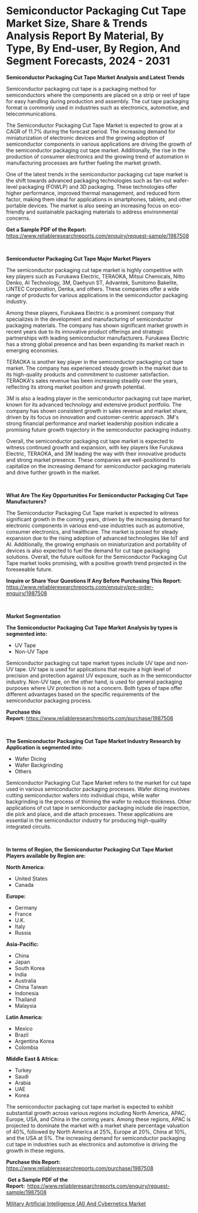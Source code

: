 <p><h1>Semiconductor Packaging Cut Tape Market Size, Share & Trends Analysis Report By Material, By Type, By End-user, By Region, And Segment Forecasts, 2024 - 2031</h1></p><p><strong>Semiconductor Packaging Cut Tape Market Analysis and Latest Trends</strong></p>
<p><p>Semiconductor packaging cut tape is a packaging method for semiconductors where the components are placed on a strip or reel of tape for easy handling during production and assembly. The cut tape packaging format is commonly used in industries such as electronics, automotive, and telecommunications.</p><p>The Semiconductor Packaging Cut Tape Market is expected to grow at a CAGR of 11.7% during the forecast period. The increasing demand for miniaturization of electronic devices and the growing adoption of semiconductor components in various applications are driving the growth of the semiconductor packaging cut tape market. Additionally, the rise in the production of consumer electronics and the growing trend of automation in manufacturing processes are further fueling the market growth.</p><p>One of the latest trends in the semiconductor packaging cut tape market is the shift towards advanced packaging technologies such as fan-out wafer-level packaging (FOWLP) and 3D packaging. These technologies offer higher performance, improved thermal management, and reduced form factor, making them ideal for applications in smartphones, tablets, and other portable devices. The market is also seeing an increasing focus on eco-friendly and sustainable packaging materials to address environmental concerns.</p></p>
<p><strong>Get a Sample PDF of the Report:&nbsp;</strong> <a href="https://www.reliableresearchreports.com/enquiry/request-sample/1987508">https://www.reliableresearchreports.com/enquiry/request-sample/1987508</a></p>
<p>&nbsp;</p>
<p><strong>Semiconductor Packaging Cut Tape Major Market Players</strong></p>
<p><p>The semiconductor packaging cut tape market is highly competitive with key players such as Furukawa Electric, TERAOKA, Mitsui Chemicals, Nitto Denko, AI Technology, 3M, Daehyun ST, Advantek, Sumitomo Bakelite, LINTEC Corporation, Denka, and others. These companies offer a wide range of products for various applications in the semiconductor packaging industry.</p><p>Among these players, Furukawa Electric is a prominent company that specializes in the development and manufacturing of semiconductor packaging materials. The company has shown significant market growth in recent years due to its innovative product offerings and strategic partnerships with leading semiconductor manufacturers. Furukawa Electric has a strong global presence and has been expanding its market reach in emerging economies.</p><p>TERAOKA is another key player in the semiconductor packaging cut tape market. The company has experienced steady growth in the market due to its high-quality products and commitment to customer satisfaction. TERAOKA's sales revenue has been increasing steadily over the years, reflecting its strong market position and growth potential.</p><p>3M is also a leading player in the semiconductor packaging cut tape market, known for its advanced technology and extensive product portfolio. The company has shown consistent growth in sales revenue and market share, driven by its focus on innovation and customer-centric approach. 3M's strong financial performance and market leadership position indicate a promising future growth trajectory in the semiconductor packaging industry.</p><p>Overall, the semiconductor packaging cut tape market is expected to witness continued growth and expansion, with key players like Furukawa Electric, TERAOKA, and 3M leading the way with their innovative products and strong market presence. These companies are well-positioned to capitalize on the increasing demand for semiconductor packaging materials and drive further growth in the market.</p></p>
<p>&nbsp;</p>
<p><strong>What Are The Key Opportunities For Semiconductor Packaging Cut Tape Manufacturers?</strong></p>
<p><p>The Semiconductor Packaging Cut Tape market is expected to witness significant growth in the coming years, driven by the increasing demand for electronic components in various end-use industries such as automotive, consumer electronics, and healthcare. The market is poised for steady expansion due to the rising adoption of advanced technologies like IoT and AI. Additionally, the growing emphasis on miniaturization and portability of devices is also expected to fuel the demand for cut tape packaging solutions. Overall, the future outlook for the Semiconductor Packaging Cut Tape market looks promising, with a positive growth trend projected in the foreseeable future.</p></p>
<p><strong>Inquire or Share Your Questions If Any Before Purchasing This Report:</strong> <a href="https://www.reliableresearchreports.com/enquiry/pre-order-enquiry/1987508">https://www.reliableresearchreports.com/enquiry/pre-order-enquiry/1987508</a></p>
<p>&nbsp;</p>
<p><strong>Market Segmentation</strong></p>
<p><strong>The Semiconductor Packaging Cut Tape Market Analysis by types is segmented into:</strong></p>
<p><ul><li>UV Tape</li><li>Non-UV Tape</li></ul></p>
<p><p>Semiconductor packaging cut tape market types include UV tape and non-UV tape. UV tape is used for applications that require a high level of precision and protection against UV exposure, such as in the semiconductor industry. Non-UV tape, on the other hand, is used for general packaging purposes where UV protection is not a concern. Both types of tape offer different advantages based on the specific requirements of the semiconductor packaging process.</p></p>
<p><strong>Purchase this Report:&nbsp;</strong><a href="https://www.reliableresearchreports.com/purchase/1987508">https://www.reliableresearchreports.com/purchase/1987508</a></p>
<p>&nbsp;</p>
<p><strong>The Semiconductor Packaging Cut Tape Market Industry Research by Application is segmented into:</strong></p>
<p><ul><li>Wafer Dicing</li><li>Wafer Backgrinding</li><li>Others</li></ul></p>
<p><p>Semiconductor Packaging Cut Tape Market refers to the market for cut tape used in various semiconductor packaging processes. Wafer dicing involves cutting semiconductor wafers into individual chips, while wafer backgrinding is the process of thinning the wafer to reduce thickness. Other applications of cut tape in semiconductor packaging include die inspection, die pick and place, and die attach processes. These applications are essential in the semiconductor industry for producing high-quality integrated circuits.</p></p>
<p>&nbsp;</p>
<p><strong>In terms of Region, the Semiconductor Packaging Cut Tape Market Players available by Region are:</strong></p>
<p>
    <p> <strong> North America: </strong>
        <ul>
            <li>United States</li>
            <li>Canada</li>
        </ul>
        </p> 
    <p> <strong> Europe: </strong>
        <ul>
            <li>Germany</li>
            <li>France</li>
            <li>U.K.</li>
            <li>Italy</li>
            <li>Russia</li>
        </ul>
        </p> 
    <p> <strong> Asia-Pacific: </strong>
        <ul>
            <li>China</li>
            <li>Japan</li>
            <li>South Korea</li>
            <li>India</li>
            <li>Australia</li>
            <li>China Taiwan</li>
            <li>Indonesia</li>
            <li>Thailand</li>
            <li>Malaysia</li>
        </ul>
        </p> 
    <p> <strong> Latin America: </strong>
        <ul>
            <li>Mexico</li>
            <li>Brazil</li>
            <li>Argentina Korea</li>
            <li>Colombia</li>
        </ul>
        </p> 
    <p> <strong> Middle East & Africa: </strong>
        <ul>
            <li>Turkey</li>
            <li>Saudi</li>
            <li>Arabia</li>
            <li>UAE</li>
            <li>Korea</li>
        </ul>
    </p>
    </p>
<p><p>The semiconductor packaging cut tape market is expected to exhibit substantial growth across various regions including North America, APAC, Europe, USA, and China in the coming years. Among these regions, APAC is projected to dominate the market with a market share percentage valuation of 40%, followed by North America at 25%, Europe at 20%, China at 10%, and the USA at 5%. The increasing demand for semiconductor packaging cut tape in industries such as electronics and automotive is driving the growth in these regions.</p></p>
<p><strong>Purchase this Report: </strong><a href="https://www.reliableresearchreports.com/purchase/1987508">https://www.reliableresearchreports.com/purchase/1987508</a></p>
<p>&nbsp;<strong>Get a Sample PDF of the Report:&nbsp;&nbsp;</strong><a href="https://www.reliableresearchreports.com/enquiry/request-sample/1987508">https://www.reliableresearchreports.com/enquiry/request-sample/1987508</a></p>
<p><strong></strong></p>
<p><p><a href="https://angry-finch-aaf.notion.site/Military-Artificial-Intelligence-AI-And-Cybernetics-Market-Offers-Provide-Insightful-Data-for-the--ffa0e4c58a484d0dac1fb6cf8dc7a35a">Military Artificial Intelligence (AI) And Cybernetics Market</a></p></p>